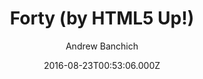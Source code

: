 ---
title: Forty (by HTML5 Up!)
github: https://github.com/andrewbanchich/Forty-Jekyll-Theme
demo: https://andrewbanchich.github.io/forty-jekyll-theme/
author: Andrew Banchich
ssg:
  - Jekyll
cms:
  - Markdown
date: 2016-08-23T00:53:06.000Z
description: A Jekyll version of the 'Forty' theme by HTML5 UP.
draft: true
publish_date: '2016-08-23T00:53:06Z'
update_date: '2021-12-11T16:38:16Z'
github_star: 871
github_fork: 1662
---